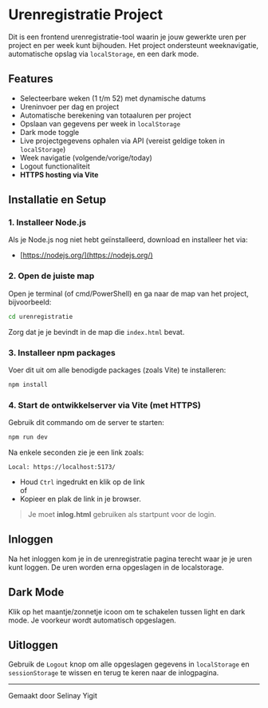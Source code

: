 # Urenregistratie Project

Dit is een frontend urenregistratie-tool waarin je jouw gewerkte uren per project en per week kunt bijhouden. Het project ondersteunt weeknavigatie, automatische opslag via `localStorage`, en een dark mode. 

## Features

- Selecteerbare weken (1 t/m 52) met dynamische datums
- Ureninvoer per dag en project
- Automatische berekening van totaaluren per project
- Opslaan van gegevens per week in `localStorage`
- Dark mode toggle
- Live projectgegevens ophalen via API (vereist geldige token in `localStorage`)
- Week navigatie (volgende/vorige/today)
- Logout functionaliteit
- **HTTPS hosting via Vite**


## Installatie en Setup

### 1. Installeer Node.js

Als je Node.js nog niet hebt geïnstalleerd, download en installeer het via:  
- [https://nodejs.org/](https://nodejs.org/)

### 2. Open de juiste map

Open je terminal (of cmd/PowerShell) en ga naar de map van het project, bijvoorbeeld:

```bash
cd urenregistratie
```

Zorg dat je je bevindt in de map die `index.html` bevat.

### 3. Installeer npm packages

Voer dit uit om alle benodigde packages (zoals Vite) te installeren:

```bash
npm install
```

### 4. Start de ontwikkelserver via Vite (met HTTPS)

Gebruik dit commando om de server te starten:

```bash
npm run dev
```

Na enkele seconden zie je een link zoals:

```
Local: https://localhost:5173/
```

- Houd `Ctrl` ingedrukt en klik op de link  
of  
- Kopieer en plak de link in je browser.

> Je moet **inlog.html** gebruiken als startpunt voor de login.

## Inloggen

Na het inloggen kom je in de urenregistratie pagina terecht waar je je uren kunt loggen. De uren worden erna opgeslagen in de localstorage.

## Dark Mode

Klik op het maantje/zonnetje icoon om te schakelen tussen light en dark mode. Je voorkeur wordt automatisch opgeslagen.

## Uitloggen

Gebruik de `Logout` knop om alle opgeslagen gegevens in `localStorage` en `sessionStorage` te wissen en terug te keren naar de inlogpagina.

---

Gemaakt door Selinay Yigit
